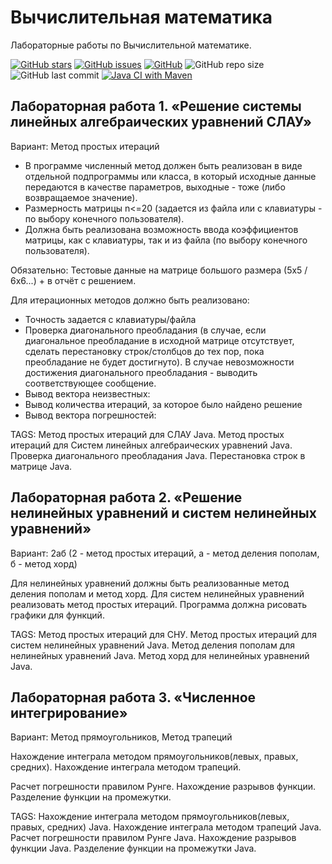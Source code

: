 Вычислительная математика
=============
Лабораторные работы по Вычислительной математике.

[![GitHub stars][stars-shield]][stars-url]
[![GitHub issues][issues-shield]][issues-url]
[![GitHub][license-shield]][license-url]
![GitHub repo size](https://img.shields.io/github/repo-size/KirillShakhov/VM.Labs)
![GitHub last commit](https://img.shields.io/github/last-commit/KirillShakhov/VM.Labs)
[![Java CI with Maven](https://github.com/KirillShakhov/VM.Labs/actions/workflows/maven.yml/badge.svg)](https://github.com/KirillShakhov/VM.Labs/actions/workflows/maven.yml)

Лабораторная работа 1. «Решение системы линейных алгебраических уравнений СЛАУ»
-------------------------------------------------------------------------------
Вариант: Метод простых итераций

* В программе численный метод должен быть реализован в виде отдельной подпрограммы или класса, в который исходные данные передаются в качестве параметров, выходные - тоже (либо возвращаемое значение).
* Размерность матрицы n<=20 (задается из файла или с клавиатуры - по выбору конечного пользователя).
* Должна быть реализована возможность ввода коэффициентов матрицы,  как с клавиатуры, так и из файла (по выбору конечного пользователя).

Обязательно: Тестовые данные на матрице большого размера (5x5 / 6x6...) + в отчёт с решением.

Для итерационных методов должно быть реализовано:
* Точность задается с клавиатуры/файла
* Проверка диагонального преобладания (в случае, если диагональное преобладание в исходной  матрице отсутствует, сделать перестановку строк/столбцов до тех пор, пока преобладание не будет достигнуто). В случае невозможности достижения диагонального преобладания - выводить соответствующее сообщение.
* Вывод вектора неизвестных:
* Вывод количества итераций, за которое было найдено решение
* Вывод вектора погрешностей:

TAGS: Метод простых итераций для СЛАУ Java. Метод простых итераций для Систем линейных алгебраических уравнений Java.
Проверка диагонального преобладания Java. Перестановка строк в матрицe Java.


Лабораторная работа 2. «Решение нелинейных уравнений и систем нелинейных уравнений»
-----------------------------------------------------------------------------------
Вариант: 2aб (2 - метод простых итераций, a - метод деления пополам, б - метод хорд)

Для нелинейных уравнений должны быть реализованные метод деления пополам и метод хорд.
Для систем нелинейных уравнений реализовать метод простых итераций.
Программа должна рисовать графики для функций.

TAGS: Метод простых итераций для СНУ. Метод простых итераций для систем нелинейных уравнений Java.
Метод деления пополам для нелинейных уравнений Java. Метод хорд для нелинейных уравнений Java.

Лабораторная работа 3. «Численное интегрирование»
-------------------------------------------------
Вариант: Метод прямоугольников, Метод трапеций

Нахождение интеграла методом прямоугольников(левых, правых, средних).
Нахождение интеграла методом трапеций.

Расчет погрешности правилом Рунге.
Нахождение разрывов функции. Разделение функции на промежутки.

TAGS: Нахождение интеграла методом прямоугольников(левых, правых, средних) Java.
Нахождение интеграла методом трапеций Java. Расчет погрешности правилом Рунге Java.
Нахождение разрывов функции Java. Разделение функции на промежутки Java.


[stars-shield]: https://img.shields.io/github/stars/KirillShakhov/VM.Labs?style=social
[stars-url]: https://github.com/KirillShakhov/VM.Labs/stargazers
[issues-shield]: https://img.shields.io/github/issues/KirillShakhov/VM.Labs
[issues-url]: https://github.com/KirillShakhov/VM.Labs/issues
[license-shield]: https://img.shields.io/github/license/KirillShakhov/VM.Labs
[license-url]: https://github.com/KirillShakhov/VM.Labs/blob/master/LICENSE
